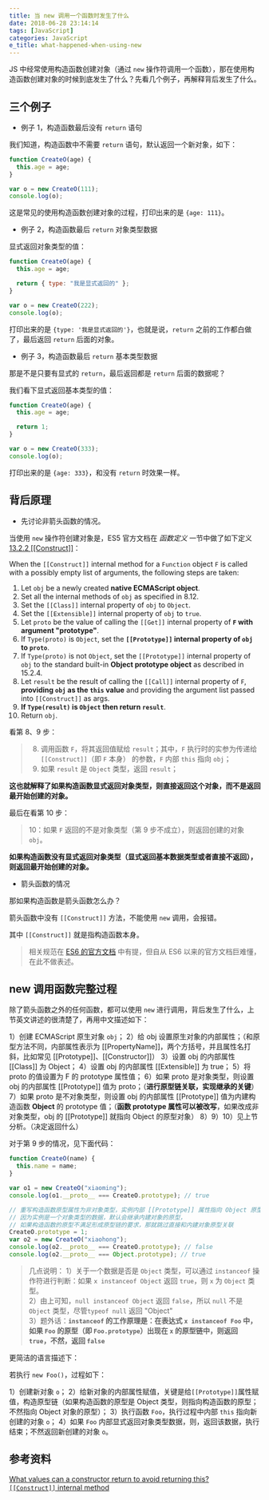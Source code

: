 ```yaml
---
title: 当 new 调用一个函数时发生了什么
date: 2018-06-28 23:14:14
tags: [JavaScript]
categories: JavaScript
e_title: what-happened-when-using-new
---
```


JS 中经常使用构造函数创建对象（通过 `new` 操作符调用一个函数），那在使用构造函数创建对象的时候到底发生了什么？先看几个例子，再解释背后发生了什么。

## 三个例子

- 例子 1，构造函数最后没有 `return` 语句

我们知道，构造函数中不需要 `return` 语句，默认返回一个新对象，如下：

```js
function CreateO(age) {
  this.age = age;
}

var o = new CreateO(111);
console.log(o);
```

这是常见的使用构造函数创建对象的过程，打印出来的是 `{age: 111}`。

- 例子 2，构造函数最后 `return` 对象类型数据

显式返回对象类型的值：

```js
function CreateO(age) {
  this.age = age;

  return { type: "我是显式返回的" };
}

var o = new CreateO(222);
console.log(o);
```

打印出来的是 `{type: '我是显式返回的'}`，也就是说，`return` 之前的工作都白做了，最后返回 `return` 后面的对象。

- 例子 3，构造函数最后 `return` 基本类型数据

那是不是只要有显式的 `return`，最后返回都是 `return` 后面的数据呢？

我们看下显式返回基本类型的值：

```js
function CreateO(age) {
  this.age = age;

  return 1;
}

var o = new CreateO(333);
console.log(o);
```

打印出来的是 `{age: 333}`，和没有 `return` 时效果一样。

## 背后原理

- 先讨论非箭头函数的情况。

当使用 `new` 操作符创建对象是，ES5 官方文档在 _函数定义_ 一节中做了如下定义 [13.2.2 [[Construct]]](https://stackoverflow.com/questions/1978049/what-values-can-a-constructor-return-to-avoid-returning-this)：

When the `[[Construct]]` internal method for a `Function` object `F` is called with a possibly empty list of arguments, the following steps are taken:

1.  Let `obj` be a newly created **native ECMAScript object**.
2.  Set all the internal methods of `obj` as specified in 8.12.
3.  Set the `[[Class]]` internal property of `obj` to `Object`.
4.  Set the `[[Extensible]]` internal property of `obj` to `true`.
5.  Let `proto` be the value of calling the `[[Get]]` internal property of **`F` with argument "prototype"**.
6.  If `Type(proto)` is `Object`, set the **`[[Prototype]]` internal property of `obj` to `proto`**.
7.  If `Type(proto)` is not `Object`, set the `[[Prototype]]` internal property of `obj` to the standard built-in **Object prototype object** as described in 15.2.4.
8.  Let `result` be the result of calling the `[[Call]]` internal property of `F`, **providing `obj` as the `this` value** and providing the argument list passed into `[[Construct]]` as args.
9.  **If `Type(result)` is `Object` then return `result`**.
10. Return `obj`.

看第 8、9 步：

> 8.  调用函数 `F`，将其返回值赋给 `result`；其中，`F` 执行时的实参为传递给 `[[Construct]]`（即 `F` 本身） 的参数，`F` 内部 `this` 指向 `obj`；
> 9.  如果 `result` 是 `Object` 类型，返回 `result`；

**这也就解释了如果构造函数显式返回对象类型，则直接返回这个对象，而不是返回最开始创建的对象。**

最后在看第 10 步：

> 10：如果 `F` 返回的不是对象类型（第 9 步不成立），则返回创建的对象 `obj`。

**如果构造函数没有显式返回对象类型（显式返回基本数据类型或者直接不返回），则返回最开始创建的对象。**

- 箭头函数的情况

那如果构造函数是箭头函数怎么办？

箭头函数中没有 `[[Construct]]` 方法，不能使用 `new` 调用，会报错。

其中 `[[Construct]]` 就是指构造函数本身。

> 相关规范在 [ES6 的官方文档](https://www.ecma-international.org/ecma-262/6.0/index.html) 中有提，但自从 ES6 以来的官方文档巨难懂，在此不做表述。

## new 调用函数完整过程

除了箭头函数之外的任何函数，都可以使用 `new` 进行调用，背后发生了什么，上节英文讲述的很清楚了，再用中文描述如下：

1）创建 ECMAScript 原生对象 `obj`；
2）给 obj 设置原生对象的内部属性；（和原型方法不同，内部属性表示为 [[PropertyName]]，两个方括号，并且属性名打斜，比如常见 [[Prototype]]、[[Constructor]]）
3）设置 obj 的内部属性 [[Class]] 为 Object；
4）设置 obj 的内部属性 [[Extensible]] 为 true；
5）将 proto 的值设置为 F 的 prototype 属性值；
6）如果 proto 是对象类型，则设置 obj 的内部属性 [[Prototype]] 值为 proto；（**进行原型链关联，实现继承的关键**）
7）如果 proto 是不对象类型，则设置 obj 的内部属性 [[Prototype]] 值为内建构造函数 **Object** 的 prototype 值；（**函数 prototype 属性可以被改写**，如果改成非对象类型，obj 的 [[Prototype]] 就指向 Object 的原型对象）
8）9）10）见上节分析。（决定返回什么）

对于第 9 步的情况，见下面代码：

```js
function CreateO(name) {
  this.name = name;
}

var o1 = new CreateO("xiaoming");
console.log(o1.__proto__ === CreateO.prototype); // true

// 重写构造函数原型属性为非对象类型，实例内部 [[Prototype]] 属性指向 Object 原型对象
// 因为实例是一个对象类型的数据，默认会继承内建对象的原型，
// 如果构造函数的原型不满足形成原型链的要求，那就跳过直接和内建对象原型关联
CreateO.prototype = 1;
var o2 = new CreateO("xiaohong");
console.log(o2.__proto__ === CreateO.prototype); // false
console.log(o2.__proto__ === Object.prototype); // true
```

> 几点说明：
> 1）关于一个数据是否是 `Object` 类型，可以通过 `instanceof` 操作符进行判断：如果 `x instanceof Object` 返回 `true`，则 `x` 为 `Object` 类型。  
> 2）由上可知，`null instanceof Object` 返回 `false`，所以 `null` 不是 `Object` 类型，尽管`typeof null` 返回 "Object"  
> 3）题外话：**`instanceof` 的工作原理是：在表达式 `x instanceof Foo` 中，如果 `Foo` 的原型（即 `Foo.prototype`）出现在 `x` 的原型链中，则返回 `true`，不然，返回 `false`**

更简洁的语言描述下：

若执行 `new Foo()`，过程如下：

1）创建新对象 `o`；
2）给新对象的内部属性赋值，关键是给`[[Prototype]]`属性赋值，构造原型链（如果构造函数的原型是 Object 类型，则指向构造函数的原型；不然指向 Object 对象的原型）；
3）执行函数 `Foo`，执行过程中内部 `this` 指向新创建的对象 `o`；
4）如果 `Foo` 内部显式返回对象类型数据，则，返回该数据，执行结束；不然返回新创建的对象 `o`。

## 参考资料

[What values can a constructor return to avoid returning this?](https://stackoverflow.com/questions/1978049/what-values-can-a-constructor-return-to-avoid-returning-this)  
[`[[Construct]]` internal method](https://stackoverflow.com/questions/21874128/construct-internal-method)
